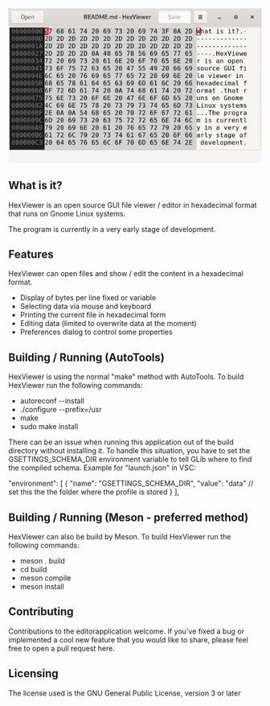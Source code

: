 ![image](https://github.com/RPerlich/Gnome-HexViewer/blob/master/screenshot/1.png)

What is it?
-------------------------------
HexViewer is an open source GUI file viewer / editor in hexadecimal format 
that runs on Gnome Linux systems.

The program is currently in a very early stage of development.

Features
-------------------------------
HexViewer can open files and show / edit the content in a hexadecimal format.

  * Display of bytes per line fixed or variable
  * Selecting data via mouse and keyboard
  * Printing the current file in hexadecimal form
  * Editing data (limited to overwrite data at the moment)
  * Preferences dialog to control some properties

Building / Running (AutoTools)
-------------------------------
HexViewer is using the normal "make" method with AutoTools.
To build HexViewer run the following commands:
  * autoreconf --install
  * ./configure --prefix=/usr
  * make
  * sudo make install

There can be an issue when running this application out of the build directory
without installing it. To handle this situation, you have to set the 
GSETTINGS_SCHEMA_DIR environment variable to tell GLib where to find the 
compiled schema. Example for "launch.json" in VSC:

"environment": [
  {
    "name": "GSETTINGS_SCHEMA_DIR",
    "value": "data" // set this the the folder where the profile is stored
  }
],

Building / Running (Meson - preferred method)
-------------------------------
HexViewer can also be build by Meson.
To build HexViewer run the following commands:
  * meson . build
  * cd build
  * meson compile
  * meson install

Contributing
-------------------------------
Contributions to the editorapplication welcome.
If you've fixed a bug or implemented a cool new feature that 
you would like to share, please feel free to open a pull request here.

Licensing
-------------------------------
The license used is the GNU General Public License, version 3 or later
